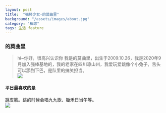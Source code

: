```yaml
---
layout: post
title:  "强棒少女-的莫曲里"
background: "/assets/images/about.jpg"
category: "棒球"
tags: 生活 feature
---
```


### 的莫曲里
> hi~你好，很高兴认识你
> 我是的莫曲里，出生于2009.10.26，我是2020年9月加入强棒基地的，我的老家在四川凉山州，我爱玩爱跳像个小兔子，舌头可以舔到下巴，是队里的搞笑担当。  
![](https://i.loli.net/2021/03/14/cM6ZoQzbtGDkmAi.png)

#### 平日最喜欢的是
跳皮筋。跳的时候会唱九九歌、锄禾日当午等。  
![](https://i.loli.net/2021/03/14/iyILxweVrZjPozK.png)
